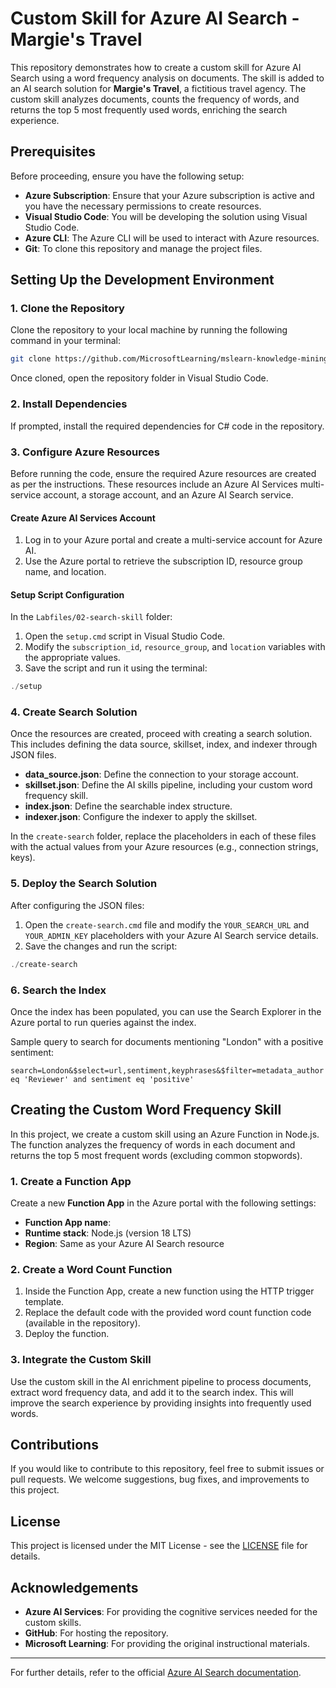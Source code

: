 # Custom Skill for Azure AI Search - Margie's Travel

This repository demonstrates how to create a custom skill for Azure AI Search using a word frequency analysis on documents. The skill is added to an AI search solution for **Margie's Travel**, a fictitious travel agency. The custom skill analyzes documents, counts the frequency of words, and returns the top 5 most frequently used words, enriching the search experience.

## Prerequisites

Before proceeding, ensure you have the following setup:

- **Azure Subscription**: Ensure that your Azure subscription is active and you have the necessary permissions to create resources.
- **Visual Studio Code**: You will be developing the solution using Visual Studio Code.
- **Azure CLI**: The Azure CLI will be used to interact with Azure resources.
- **Git**: To clone this repository and manage the project files.

## Setting Up the Development Environment

### 1. Clone the Repository

Clone the repository to your local machine by running the following command in your terminal:

```bash
git clone https://github.com/MicrosoftLearning/mslearn-knowledge-mining.git
```

Once cloned, open the repository folder in Visual Studio Code.

### 2. Install Dependencies

If prompted, install the required dependencies for C# code in the repository.

### 3. Configure Azure Resources

Before running the code, ensure the required Azure resources are created as per the instructions. These resources include an Azure AI Services multi-service account, a storage account, and an Azure AI Search service. 

#### Create Azure AI Services Account

1. Log in to your Azure portal and create a multi-service account for Azure AI.
2. Use the Azure portal to retrieve the subscription ID, resource group name, and location.

#### Setup Script Configuration

In the `Labfiles/02-search-skill` folder:

1. Open the `setup.cmd` script in Visual Studio Code.
2. Modify the `subscription_id`, `resource_group`, and `location` variables with the appropriate values.
3. Save the script and run it using the terminal:

```powershell
./setup
```

### 4. Create Search Solution

Once the resources are created, proceed with creating a search solution. This includes defining the data source, skillset, index, and indexer through JSON files.

- **data_source.json**: Define the connection to your storage account.
- **skillset.json**: Define the AI skills pipeline, including your custom word frequency skill.
- **index.json**: Define the searchable index structure.
- **indexer.json**: Configure the indexer to apply the skillset.

In the `create-search` folder, replace the placeholders in each of these files with the actual values from your Azure resources (e.g., connection strings, keys).

### 5. Deploy the Search Solution

After configuring the JSON files:

1. Open the `create-search.cmd` file and modify the `YOUR_SEARCH_URL` and `YOUR_ADMIN_KEY` placeholders with your Azure AI Search service details.
2. Save the changes and run the script:

```powershell
./create-search
```

### 6. Search the Index

Once the index has been populated, you can use the Search Explorer in the Azure portal to run queries against the index.

Sample query to search for documents mentioning "London" with a positive sentiment:

```text
search=London&$select=url,sentiment,keyphrases&$filter=metadata_author eq 'Reviewer' and sentiment eq 'positive'
```

## Creating the Custom Word Frequency Skill

In this project, we create a custom skill using an Azure Function in Node.js. The function analyzes the frequency of words in each document and returns the top 5 most frequent words (excluding common stopwords).

### 1. Create a Function App

Create a new **Function App** in the Azure portal with the following settings:

- **Function App name**:
- **Runtime stack**: Node.js (version 18 LTS)
- **Region**: Same as your Azure AI Search resource

### 2. Create a Word Count Function

1. Inside the Function App, create a new function using the HTTP trigger template.
2. Replace the default code with the provided word count function code (available in the repository).
3. Deploy the function.

### 3. Integrate the Custom Skill

Use the custom skill in the AI enrichment pipeline to process documents, extract word frequency data, and add it to the search index. This will improve the search experience by providing insights into frequently used words.

## Contributions

If you would like to contribute to this repository, feel free to submit issues or pull requests. We welcome suggestions, bug fixes, and improvements to this project.

## License

This project is licensed under the MIT License - see the [LICENSE](LICENSE) file for details.

## Acknowledgements

- **Azure AI Services**: For providing the cognitive services needed for the custom skills.
- **GitHub**: For hosting the repository.
- **Microsoft Learning**: For providing the original instructional materials.

---

For further details, refer to the official [Azure AI Search documentation](https://learn.microsoft.com/en-us/azure/search/).
```
